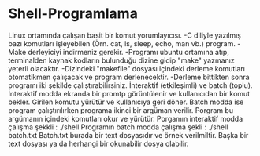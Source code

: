 # Shell-Programlama
Linux ortamında çalışan basit bir komut yorumlayıcısı.
-C diliyle yazılmış bazı komutları işleyebilen (Örn. cat, ls, sleep, echo, man vb.) program.
-Make derleyiciyi indirmeniz gerekir.
-Programı ubuntu ortamına atıp, terminalden kaynak kodların bulunduğu dizine gidip "make" yazmanız yeterli olacaktır.
-Dizindeki "makefile" dosyası içindeki derleme komutları otomatikmen çalışacak ve program derlenecektir.
-Derleme bittikten sonra programı iki şekilde çalıştırabilirsiniz. İnteraktif (etkileşimli) ve batch (toplu).
İnteraktif modda ekranda bir promtp görüntülenir ve kullanıcıdan bir komut bekler. Girilen komutu yürütür ve kullanıcıya geri döner.
Batch modda ise program çalıştırılırken programa ikinci bir argüman verilir. Porgram bu argümanın içindeki komutları okur ve yürütür.
Porgamın interaktif modda çalışma şekkli : ./shell
Programın batch  modda çalışma şekli : ./shell batch.txt
Batch.txt burada bir text dosyasıdır ve örnek verilmiltir. Başka bir text dosyası ya da herhangi bir okunabilir dosya olabilir.



